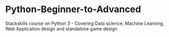 # Python-Beginner-to-Advanced
Stackskills course on Python 3 - Covering Data science, Machine Learning, Web Application design and standalone game design
